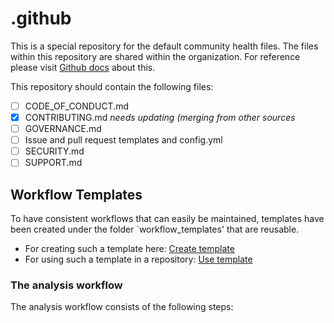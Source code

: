 # .github

This is a special repository for the default community health files. The files within this repository are shared within the organization. For reference please visit [Github docs](https://docs.github.com/en/communities/setting-up-your-project-for-healthy-contributions/creating-a-default-community-health-file#supported-file-types) about this. 

This repository should contain the following files:
- [ ] CODE_OF_CONDUCT.md
- [x] CONTRIBUTING.md _needs updating (merging from other sources_
- [ ] GOVERNANCE.md
- [ ] Issue and pull request templates and config.yml
- [ ] SECURITY.md
- [ ] SUPPORT.md

## Workflow Templates
To have consistent workflows that can easily be maintained, templates have been created under the folder `workflow_templates' that are reusable. 
- For creating such a template here: [Create template](https://docs.github.com/en/actions/sharing-automations/creating-workflow-templates-for-your-organization)
- For using such a template in a repository: [Use template](https://docs.github.com/en/actions/writing-workflows/using-workflow-templates)

### The analysis workflow
The analysis workflow consists of the following steps: